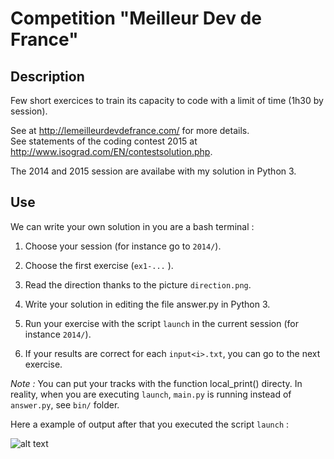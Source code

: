 # Competition "Meilleur Dev de France"

## Description

Few short exercices to train its capacity to code with a limit of time (1h30 by session).  

See at http://lemeilleurdevdefrance.com/ for more details.  
See statements of the coding contest 2015 at http://www.isograd.com/EN/contestsolution.php.  

The 2014 and 2015 session are availabe with my solution in Python 3.

## Use

We can write your own solution in you are a bash terminal :

1) Choose your session (for instance go to `2014/`).  

2) Choose the first exercise (`ex1-...` ).

2) Read the direction thanks to the picture `direction.png`.

3) Write your solution in editing the file answer.py in Python 3.

4) Run your exercise with the script `launch` in the current session (for instance `2014/`).

5) If your results are correct for each `input<i>.txt`, you can go to the next exercise.

*Note :* You can put your tracks with the function local_print() directy. In reality, when you are executing `launch`, `main.py` is running instead of `answer.py`, see `bin/` folder.

Here a example of output after that you executed the script `launch` :

![alt text][example]

[example]: https://github.com/glegoux/mdf/blob/master/example.png "example"
